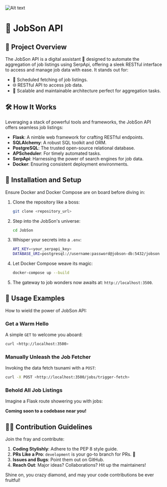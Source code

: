 ![Alt text](IMAGES/ICO.png)

# 🚀 JobSon API

## 🌟 Project Overview

The JobSon API is a digital assistant 🤖 designed to automate the aggregation of job listings using SerpApi, offering a sleek RESTful interface to access and manage job data with ease. It stands out for:

- 🔄 Scheduled fetching of job listings.
- 🌐 RESTful API to access job data.
- 🔧 Scalable and maintainable architecture perfect for aggregation tasks.

## 🛠 How It Works

Leveraging a stack of powerful tools and frameworks, the JobSon API offers seamless job listings:

- **Flask**: A nimble web framework for crafting RESTful endpoints.
- **SQLAlchemy**: A robust SQL toolkit and ORM.
- **PostgreSQL**: The trusted open-source relational database.
- **APScheduler**: For timely automated tasks.
- **SerpApi**: Harnessing the power of search engines for job data.
- **Docker**: Ensuring consistent deployment environments.

## 🔧 Installation and Setup

Ensure Docker and Docker Compose are on board before diving in:

1. Clone the repository like a boss:

   ```BASH
   git clone <repository_url>
   ```

2. Step into the JobSon's universe:

   ```BASH
   cd JobSon
   ```

3. Whisper your secrets into a `.env`:

   ```BASH
   API_KEY=<your_serpapi_key>
   DATABASE_URI=postgresql://username:password@jobson-db:5432/jobson
   ```

4. Let Docker Compose weave its magic:

   ```BASH
   docker-compose up --build
   ```

5. The gateway to job wonders now awaits at: `http://localhost:3500`.

## 🎯 Usage Examples

How to wield the power of JobSon API:

### Get a Warm Hello

A simple `GET` to welcome you aboard:

```BASH
curl <http://localhost:3500>
```

### Manually Unleash the Job Fetcher

Invoking the data fetch tsunami with a `POST`:

```BASH
curl -X POST <http://localhost:3500/jobs/trigger-fetch>
```

### Behold All Job Listings

Imagine a Flask route showering you with jobs:

**Coming soon to a codebase near you!**

## 👨‍💻 Contribution Guidelines

Join the fray and contribute:

1. **Coding Stylishly**: Adhere to the PEP 8 style guide.
2. **PRs Like a Pro**: `development` is your go-to branch for PRs. 🎁
3. **Issues and Bugs**: Point them out on GitHub.
4. **Reach Out**: Major ideas? Collaborations? Hit up the maintainers!

Shine on, you crazy diamond, and may your code contributions be ever fruitful!
